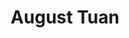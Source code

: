 ---
title: "August Tuan"
presenter_id: august_tuan
layout: member_all_publications
permalink: /member_full_publications/:presenter_id/
---